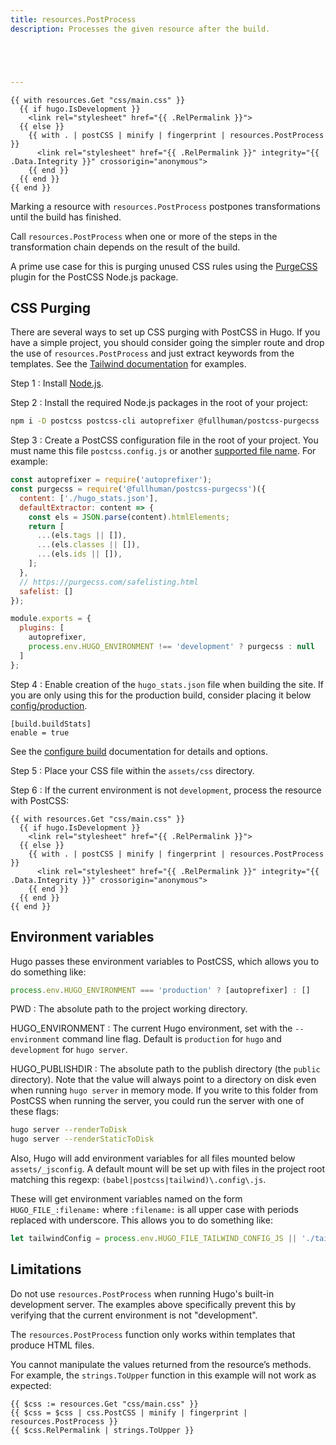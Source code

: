 ```yaml
---
title: resources.PostProcess
description: Processes the given resource after the build.





---
```


```go-html-template
{{ with resources.Get "css/main.css" }}
  {{ if hugo.IsDevelopment }}
    <link rel="stylesheet" href="{{ .RelPermalink }}">
  {{ else }}
    {{ with . | postCSS | minify | fingerprint | resources.PostProcess }}
      <link rel="stylesheet" href="{{ .RelPermalink }}" integrity="{{ .Data.Integrity }}" crossorigin="anonymous">
    {{ end }}
  {{ end }}
{{ end }}
```

Marking a resource with `resources.PostProcess` postpones transformations until the build has finished.

Call `resources.PostProcess` when one or more of the steps in the transformation chain depends on the result of the build.

A prime use case for this is purging unused CSS rules using the [PurgeCSS] plugin for the PostCSS Node.js package.

## CSS Purging


There are several ways to set up CSS purging with PostCSS in Hugo. If you have a simple project, you should consider going the simpler route and drop the use of `resources.PostProcess` and just extract keywords from the templates. See the [Tailwind documentation](https://tailwindcss.com/docs/controlling-file-size/#app) for examples.


Step 1
: Install [Node.js].

Step 2
: Install the required Node.js packages in the root of your project:

```sh
npm i -D postcss postcss-cli autoprefixer @fullhuman/postcss-purgecss
```

Step 3
: Create a PostCSS configuration file in the root of your project. You must name this file `postcss.config.js` or another [supported file name]. For example:

```js
const autoprefixer = require('autoprefixer');
const purgecss = require('@fullhuman/postcss-purgecss')({
  content: ['./hugo_stats.json'],
  defaultExtractor: content => {
    const els = JSON.parse(content).htmlElements;
    return [
      ...(els.tags || []),
      ...(els.classes || []),
      ...(els.ids || []),
    ];
  },
  // https://purgecss.com/safelisting.html
  safelist: []
});

module.exports = {
  plugins: [
    autoprefixer,
    process.env.HUGO_ENVIRONMENT !== 'development' ? purgecss : null
  ]
};
```





Step 4
: Enable creation of the `hugo_stats.json` file when building the site. If you are only using this for the production build, consider placing it below [config/production].

```{{< code-toggle file=hugo >}}
[build.buildStats]
enable = true
```

See the [configure build] documentation for details and options.

Step 5
: Place your CSS file within the `assets/css` directory.

Step 6
: If the current environment is not `development`, process the resource with PostCSS:

```go-html-template
{{ with resources.Get "css/main.css" }}
  {{ if hugo.IsDevelopment }}
    <link rel="stylesheet" href="{{ .RelPermalink }}">
  {{ else }}
    {{ with . | postCSS | minify | fingerprint | resources.PostProcess }}
      <link rel="stylesheet" href="{{ .RelPermalink }}" integrity="{{ .Data.Integrity }}" crossorigin="anonymous">
    {{ end }}
  {{ end }}
{{ end }}
```

## Environment variables

Hugo passes these environment variables to PostCSS, which allows you to do something like:

```js
process.env.HUGO_ENVIRONMENT === 'production' ? [autoprefixer] : []
```

PWD
: The absolute path to the project working directory.

HUGO_ENVIRONMENT
: The current Hugo environment, set with the `--environment` command line flag.
Default is `production` for `hugo` and `development` for `hugo server`.

HUGO_PUBLISHDIR
: The absolute path to the publish directory (the `public` directory). Note that the value will always point to a directory on disk even when running `hugo server` in memory mode. If you write to this folder from PostCSS when running the server, you could run the server with one of these flags:

```sh
hugo server --renderToDisk
hugo server --renderStaticToDisk
```

Also, Hugo will add environment variables for all files mounted below `assets/_jsconfig`. A default mount will be set up with files in the project root matching this regexp: `(babel|postcss|tailwind)\.config\.js`.

These will get environment variables named on the form `HUGO_FILE_:filename:` where `:filename:` is all upper case with periods replaced with underscore. This allows you to do something like:

```js
let tailwindConfig = process.env.HUGO_FILE_TAILWIND_CONFIG_JS || './tailwind.config.js';
```

## Limitations

Do not use `resources.PostProcess` when running Hugo's built-in development server. The examples above specifically prevent this by verifying that the current environment is not "development".

The `resources.PostProcess` function only works within templates that produce HTML files.

You cannot manipulate the values returned from the resource’s methods. For example, the `strings.ToUpper` function in this example will not work as expected:

```go-html-template
{{ $css := resources.Get "css/main.css" }}
{{ $css = $css | css.PostCSS | minify | fingerprint | resources.PostProcess }}
{{ $css.RelPermalink | strings.ToUpper }}
```

[node.js]: https://nodejs.org/en/download
[supported file name]: https://github.com/postcss/postcss-load-config#usage
[config/production]: /getting-started/configuration/#configuration-directory
[configure build]: /getting-started/configuration/#configure-build
[purgecss]: https://github.com/FullHuman/purgecss#readme
